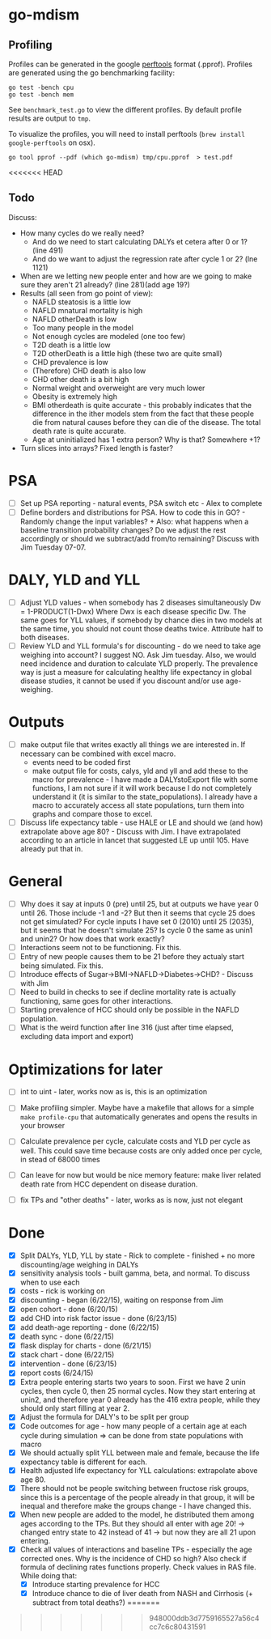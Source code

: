 # go-mdism

## Profiling

Profiles can be generated in the google [perftools](https://code.google.com/p/gperftools/) format (.pprof).
Profiles are generated using the go benchmarking facility:

```
go test -bench cpu
go test -bench mem
```

See `benchmark_test.go` to view the different profiles. By default profile results are output to `tmp`.

To visualize the profiles, you will need to install perftools (`brew install google-perftools` on osx).

```
go tool pprof --pdf (which go-mdism) tmp/cpu.pprof  > test.pdf
```

<<<<<<< HEAD
## Todo
Discuss:
- How many cycles do we really need?
	- And do we need to start calculating DALYs et cetera after 0 or 1? (line 491)
	- And do we want to adjust the regression rate after cycle 1 or 2? (lne 1121)
- When are we letting new people enter and how are we going to make sure they aren't 21 already? (line 281)(add age 19?)
- Results (all seen from go point of view):
	- NAFLD steatosis is a little low
	- NAFLD mnatural mortality is high
	- NAFLD otherDeath is low
	- Too many people in the model
	- Not enough cycles are modeled (one too few)
	- T2D death is a little low
	- T2D otherDeath is a little high (these two are quite small)
	- CHD prevalence is low
	- (Therefore) CHD death is also low
	- CHD other death is a bit high
	- Normal weight and overweight are very much lower
	- Obesity is extremely high
	- BMI otherdeath is quite accurate - this probably indicates that the difference in the ither models stem from the fact that these people die from natural causes before they can die of the disease. The total death rate is quite accurate.
	- Age at uninitialized has 1 extra person? Why is that? Somewhere +1?
- Turn slices into arrays? Fixed length is faster?

# PSA
- [ ] Set up PSA reporting - natural events, PSA switch etc - Alex to complete
- [ ] Define borders and distributions for PSA. How to code this in GO? - Randomly change the input variables? + Also: what happens when a baseline transition probability changes? Do we adjust the rest accordingly or should we subtract/add from/to remaining? Discuss with Jim Tuesday 07-07.

# DALY, YLD and YLL
- [ ] Adjust YLD values - when somebody has 2 diseases simultaneously Dw = 1-PRODUCT(1-Dwx) Where Dwx is each disease specific Dw.
The same goes for YLL values, if somebody by chance dies in two models at the same time, you should not count those deaths twice. Attribute half to both diseases.
- [ ] Review YLD and YLL formula's for discounting - do we need to take age weighing into account? I suggest NO. Ask Jim tuesday. Also, we would need incidence and duration to calculate YLD properly. The prevalence way is just a measure for calculating healthy life expectancy in global disease studies, it cannot be used if you discount and/or use age-weighing.

# Outputs
- [ ] make output file that writes exactly all things we are interested in. If necessary can be combined with excel macro.
	- events need to be coded first
	- make output file for costs, calys, yld and yll and add these to the macro for prevalence - I have made a DALYstoExport file with some functions, I am not sure if it will work because I do not completely understand it (it is similar to the state_populations).
	I already have a macro to accurately access all state populations, turn them into graphs and compare those to excel.
- [ ] Discuss life expectancy table - use HALE or LE and should we (and how) extrapolate above age 80? - Discuss with Jim.
	I have extrapolated according to an article in lancet that suggested LE up until 105. Have already put that in.

# General
- [ ] Why does it say at inputs 0 (pre) until 25, but at outputs we have year 0 until 26. Those include -1 and -2? But then it seems that cycle 25 does not get simulated? For cycle inputs I have set 0 (2010) until 25 (2035), but it seems that he doesn't simulate 25?
	Is cycle 0 the same as unin1 and unin2? Or how does that work exactly?
- [ ] Interactions seem not to be functioning. Fix this.
- [ ] Entry of new people causes them to be 21 before they actualy start being simulated. Fix this.
- [ ] Introduce effects of Sugar->BMI->NAFLD->Diabetes->CHD? - Discuss with Jim
- [ ] Need to build in checks to see if decline mortality rate is actually functioning, same goes for other interactions.
- [ ] Starting prevalence of HCC should only be possible in the NAFLD population.
- [ ] What is the weird function after line 316 (just after time elapsed, excluding data import and export)

# Optimizations for later
- [ ] int to uint - later, works now as is, this is an optimization
- [ ] Make profiling simpler. Maybe have a makefile that allows for a simple `make profile-cpu` that automatically generates and opens the results in your browser
- [ ] Calculate prevalence per cycle, calculate costs and YLD per cycle as well. This could save time because costs are only added once per cycle, in stead of 68000 times
- [ ] Can leave for now but would be nice memory feature: make liver related death rate from HCC dependent on disease duration.
- [ ] fix TPs and "other deaths" - later, works as is now, just not elegant


# Done
- [X] Split DALYs, YLD, YLL by state - Rick to complete - finished + no more discounting/age weighing in DALYs
- [X] sensitivity analysis tools - built gamma, beta, and normal. To discuss when to use each
- [x] costs - rick is working on
- [x] discounting - began (6/22/15), waiting on response from Jim
- [x] open cohort - done (6/20/15)
- [x] add CHD into risk factor issue - done  (6/23/15)
- [x] add death-age reporting - done  (6/22/15)
- [x] death sync - done  (6/22/15)
- [x] flask display for charts - done  (6/21/15)
- [x] stack chart - done  (6/22/15)
- [x] intervention - done (6/23/15)
- [x] report costs (6/24/15)
- [x] Extra people entering starts two years to soon. First we have 2 unin cycles, then cycle 0, then 25 normal cycles. Now they start entering at unin2, and therefore year 0 already has the 416 extra people, while they should only start filling at year 2.
- [x] Adjust the formula for DALY's to be split per group
- [x] Code outcomes for age - how many people of a certain age at each cycle during simulation => can be done from state populations with macro
- [x] We should actually split YLL between male and female, because the life expectancy table is different for each.
- [x] Health adjusted life expectancy for YLL calculations: extrapolate above age 80.
- [x] There should not be people switching between fructose risk groups, since this is a percentage of the people already in that group, it will be inequal and therefore make the groups change - I have changed this.
- [x] When new people are added to the model, he distributed them among ages according to the TPs. But they should all enter with age 20! -> changed entry state to 42 instead of 41 -> but now they are all 21 upon entering.
- [x] Check all values of interactions and baseline TPs - especially the age corrected ones. Why is the incidence of CHD so high? Also check if formula of declining rates functions properly. Check values in RAS file. While doing that:
	- [x] Introduce starting prevalence for HCC
	- [x] Introduce chance to die of liver death from NASH and Cirrhosis (+ subtract from total deaths?)
=======
>>>>>>> 948000ddb3d7759165527a56c4cc7c6c80431591
